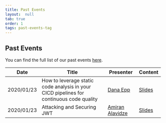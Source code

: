 ```yaml
---
title: Past Events
layout:  null
tab: true
order: 1
tags: past-events-tag
---
```


## Past Events

You can find the full list of our past events [here](http://owaspvancouver.eventbrite.com/).

Date | Title | Presenter | Content
---- | ----- | --------- | -------
2020/01/23 | How to leverage static code analysis in your CICD pipelines for continuous code quality | [Dana Epp](https://danaepp.com/) | [Slides](assets/presentations/2020-01_SCA_in_Azure_DevOps.pdf)
2020/01/23 | Attacking and Securing JWT | [Amiran Alavidze](https://twitter.com/airman604) | [Slides](assets/presentations/2020-01_Attacking_and_Securing_JWT.pdf)
